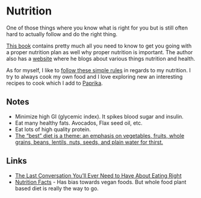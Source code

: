 # Nutrition
One of those things where you know what is right for you but is still often hard to actually follow and do the right thing.

[This book](https://www.goodreads.com/book/show/25663961-how-not-to-die?from_search=true) contains pretty much all you need to know to get you going with a proper nutrition plan as well why proper nutrition is important. The author also has a [website](https://nutritionfacts.org) where he blogs about various things nutrition and health.

As for myself, I like to [follow these simple rules](../../focusing/rules.md#nutrition) in regards to my nutrition. I try to always cook my own food and I love exploring new an interesting recipes to cook which I add to [Paprika](https://www.paprikaapp.com).

## Notes
- Minimize high GI (glycemic index). It spikes blood sugar and insulin.
- Eat many healthy fats. Avocados, Flax seed oil, etc.
- Eat lots of high quality protein.
- [The “best” diet is a theme: an emphasis on vegetables, fruits, whole grains, beans, lentils, nuts, seeds, and plain water for thirst.](http://www.grubstreet.com/2018/03/ultimate-conversation-on-healthy-eating-and-nutrition.html)

## Links
- [The Last Conversation You’ll Ever Need to Have About Eating Right](http://www.grubstreet.com/2018/03/ultimate-conversation-on-healthy-eating-and-nutrition.html)
- [Nutrition Facts](https://nutritionfacts.org/) - Has bias towards vegan foods. But whole food plant based diet is really the way to go.